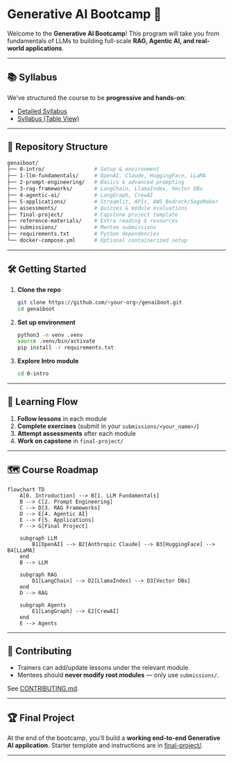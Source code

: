 # Generative AI Bootcamp 🚀

Welcome to the **Generative AI Bootcamp**!
This program will take you from fundamentals of LLMs to building full-scale **RAG, Agentic AI, and real-world applications**.

---

## 📚 Syllabus

We’ve structured the course to be **progressive and hands-on**:

* [Detailed Syllabus](./syllabus.md)
* [Syllabus (Table View)](./syllabus-table.md)

---

## 📂 Repository Structure

```bash
genaiboot/
├── 0-intro/                # Setup & environment
├── 1-llm-fundamentals/     # OpenAI, Claude, HuggingFace, LLaMA
├── 2-prompt-engineering/   # Basics & advanced prompting
├── 3-rag-frameworks/       # LangChain, LlamaIndex, Vector DBs
├── 4-agentic-ai/           # LangGraph, CrewAI
├── 5-applications/         # Streamlit, APIs, AWS Bedrock/SageMaker
├── assessments/            # Quizzes & module evaluations
├── final-project/          # Capstone project template
├── reference-materials/    # Extra reading & resources
├── submissions/            # Mentee submissions
├── requirements.txt        # Python dependencies
└── docker-compose.yml      # Optional containerized setup
```

---

## 🛠️ Getting Started

1. **Clone the repo**

   ```bash
   git clone https://github.com/<your-org>/genaiboot.git
   cd genaiboot
   ```

2. **Set up environment**

   ```bash
   python3 -m venv .venv
   source .venv/bin/activate
   pip install -r requirements.txt
   ```

3. **Explore Intro module**

   ```bash
   cd 0-intro
   ```

---

## 🎯 Learning Flow

1. **Follow lessons** in each module
2. **Complete exercises** (submit in your `submissions/<your_name>/`)
3. **Attempt assessments** after each module
4. **Work on capstone** in `final-project/`

---

## 🗺️ Course Roadmap

```mermaid
flowchart TD
    A[0. Introduction] --> B[1. LLM Fundamentals]
    B --> C[2. Prompt Engineering]
    C --> D[3. RAG Frameworks]
    D --> E[4. Agentic AI]
    E --> F[5. Applications]
    F --> G[Final Project]
    
    subgraph LLM
        B1[OpenAI] --> B2[Anthropic Claude] --> B3[HuggingFace] --> B4[LLaMA]
    end
    B --> LLM
    
    subgraph RAG
        D1[LangChain] --> D2[LlamaIndex] --> D3[Vector DBs]
    end
    D --> RAG
    
    subgraph Agents
        E1[LangGraph] --> E2[CrewAI]
    end
    E --> Agents
```

---

## 🤝 Contributing

* Trainers can add/update lessons under the relevant module.
* Mentees should **never modify root modules** — only use `submissions/`.

See [CONTRIBUTING.md](./CONTRIBUTING.md).

---

## 🏆 Final Project

At the end of the bootcamp, you’ll build a **working end-to-end Generative AI application**.
Starter template and instructions are in [final-project/](./final-project/).

---